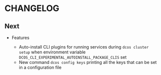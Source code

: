 # CHANGELOG

## Next

* Features

  * Auto-install CLI plugins for running services during `dcos cluster setup` when environment variable `DCOS_CLI_EXPERIMENTAL_AUTOINSTALL_PACKAGE_CLIS` set
  * New command `dcos config keys` printing all the keys that can be set in a configuration file
